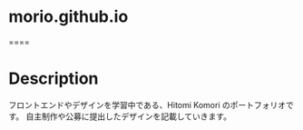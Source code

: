 # morio.github.io
====
<br>

# Description
フロントエンドやデザインを学習中である、Hitomi Komori のポートフォリオです。
自主制作や公募に提出したデザインを記載していきます。
